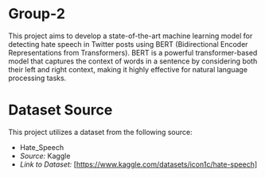# Group-2

This project aims to develop a state-of-the-art machine learning model for detecting hate speech in Twitter posts using BERT (Bidirectional Encoder Representations from Transformers). BERT is a powerful transformer-based model that captures the context of words in a sentence by considering both their left and right context, making it highly effective for natural language processing tasks.


# Dataset Source

This project utilizes a dataset from the following source:

- Hate_Speech
- *Source:* Kaggle
- *Link to Dataset:* [https://www.kaggle.com/datasets/icon1c/hate-speech]
